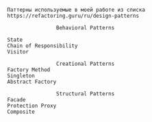 
	Паттерны используемые в моей работе из списка https://refactoring.guru/ru/design-patterns

					Behavioral Patterns
	
	State
	Chain of Responsibility
	Visitor
	
					Creational Patterns
	Factory Method
	Singleton
	Abstract Factory
	
					Structural Patterns
	Facade
	Protection Proxy
	Composite

	